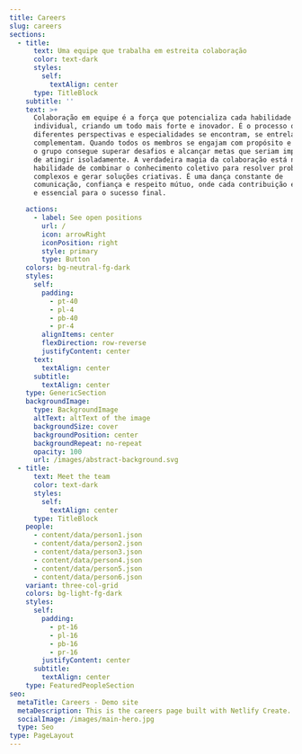 ```yaml
---
title: Careers
slug: careers
sections:
  - title:
      text: Uma equipe que trabalha em estreita colaboração
      color: text-dark
      styles:
        self:
          textAlign: center
      type: TitleBlock
    subtitle: ''
    text: >+
      Colaboração em equipe é a força que potencializa cada habilidade
      individual, criando um todo mais forte e inovador. É o processo onde
      diferentes perspectivas e especialidades se encontram, se entrelaçam e se
      complementam. Quando todos os membros se engajam com propósito e empenho,
      o grupo consegue superar desafios e alcançar metas que seriam impossíveis
      de atingir isoladamente. A verdadeira magia da colaboração está na
      habilidade de combinar o conhecimento coletivo para resolver problemas
      complexos e gerar soluções criativas. É uma dança constante de
      comunicação, confiança e respeito mútuo, onde cada contribuição é valiosa
      e essencial para o sucesso final.

    actions:
      - label: See open positions
        url: /
        icon: arrowRight
        iconPosition: right
        style: primary
        type: Button
    colors: bg-neutral-fg-dark
    styles:
      self:
        padding:
          - pt-40
          - pl-4
          - pb-40
          - pr-4
        alignItems: center
        flexDirection: row-reverse
        justifyContent: center
      text:
        textAlign: center
      subtitle:
        textAlign: center
    type: GenericSection
    backgroundImage:
      type: BackgroundImage
      altText: altText of the image
      backgroundSize: cover
      backgroundPosition: center
      backgroundRepeat: no-repeat
      opacity: 100
      url: /images/abstract-background.svg
  - title:
      text: Meet the team
      color: text-dark
      styles:
        self:
          textAlign: center
      type: TitleBlock
    people:
      - content/data/person1.json
      - content/data/person2.json
      - content/data/person3.json
      - content/data/person4.json
      - content/data/person5.json
      - content/data/person6.json
    variant: three-col-grid
    colors: bg-light-fg-dark
    styles:
      self:
        padding:
          - pt-16
          - pl-16
          - pb-16
          - pr-16
        justifyContent: center
      subtitle:
        textAlign: center
    type: FeaturedPeopleSection
seo:
  metaTitle: Careers - Demo site
  metaDescription: This is the careers page built with Netlify Create.
  socialImage: /images/main-hero.jpg
  type: Seo
type: PageLayout
---
```

